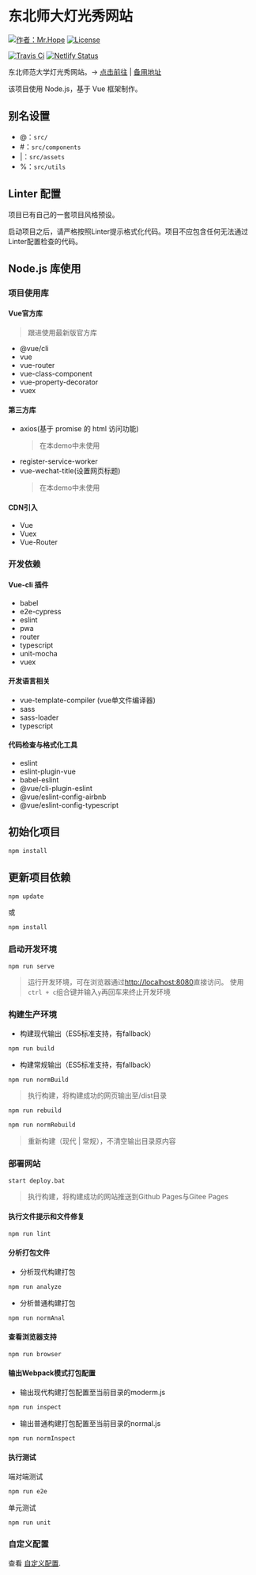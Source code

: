 # 东北师大灯光秀网站

[![作者：Mr.Hope](https://img.shields.io/badge/作者-Mr.Hope-blue.svg?style=for-the-badge)](https://mrhope.nenuyouth.com)
[![License](https://img.shields.io/github/license/nenuyouth/lightshow?style=for-the-badge)](https://github.com/nenuyouth/lightshow/blob/master/LICENSE)

[![Travis Ci](https://img.shields.io/travis/com/nenuyouth/lightshow/master?style=flat-square&logo=travis-ci)](https://travis-ci.com/nenuyouth/lightshow)
[![Netlify Status](https://img.shields.io/netlify/a77608aa-e91b-4617-b434-8c7ac51d83b2?style=flat-square&logo=netlify)](https://app.netlify.com/sites/lightshow/deploys)

东北师范大学灯光秀网站。→ [点击前往](https://light.nenuyouth.com) | [备用地址](https://lightshow.netlify.com/)

该项目使用 Node.js，基于 Vue 框架制作。

## 别名设置

- @：`src/`
- \#：`src/components`
- |：`src/assets`
- %：`src/utils`

## Linter 配置

项目已有自己的一套项目风格预设。

启动项目之后，请严格按照Linter提示格式化代码。项目不应包含任何无法通过Linter配置检查的代码。

## Node.js 库使用

### 项目使用库

#### Vue官方库

> 跟进使用最新版官方库

- @vue/cli
- vue
- vue-router
- vue-class-component
- vue-property-decorator
- vuex

#### 第三方库

- axios(基于 promise 的 html 访问功能)
  > 在本demo中未使用
- register-service-worker
- vue-wechat-title(设置网页标题)
  > 在本demo中未使用

#### CDN引入

- Vue
- Vuex
- Vue-Router

### 开发依赖

#### Vue-cli 插件

- babel
- e2e-cypress
- eslint
- pwa
- router
- typescript
- unit-mocha
- vuex

#### 开发语言相关

- vue-template-compiler (vue单文件编译器)
- sass
- sass-loader
- typescript

#### 代码检查与格式化工具

- eslint
- eslint-plugin-vue
- babel-eslint
- @vue/cli-plugin-eslint
- @vue/eslint-config-airbnb
- @vue/eslint-config-typescript

## 初始化项目

```bash
npm install
```

## 更新项目依赖

```bash
npm update
```

或

```bash
npm install
```

### 启动开发环境

```bash
npm run serve
```

> 运行开发环境，可在浏览器通过[http://localhost:8080](http://localhost:8080)直接访问。
> 使用`ctrl + c`组合键并输入`y`再回车来终止开发环境

### 构建生产环境

- 构建现代输出（ES5标准支持，有fallback）

```bash
npm run build
```

- 构建常规输出（ES5标准支持，有fallback）

```bash
npm run normBuild
```

> 执行构建，将构建成功的网页输出至/dist目录

```bash
npm run rebuild
```

```bash
npm run normRebuild
```

> 重新构建（现代 | 常规），不清空输出目录原内容

### 部署网站

```bash
start deploy.bat
```

> 执行构建，将构建成功的网站推送到Github Pages与Gitee Pages

#### 执行文件提示和文件修复

```bash
npm run lint
```

#### 分析打包文件

- 分析现代构建打包

```bash
npm run analyze
```

- 分析普通构建打包

```bash
npm run normAnal
```

#### 查看浏览器支持

```bash
npm run browser
```

#### 输出Webpack模式打包配置

- 输出现代构建打包配置至当前目录的moderm.js

```bash
npm run inspect
```

- 输出普通构建打包配置至当前目录的normal.js

```bash
npm run normInspect
```

#### 执行测试

端对端测试

```bash
npm run e2e
```

单元测试

```bash
npm run unit
```

### 自定义配置

查看 [自定义配置](https://cli.vuejs.org/zh/config/).
